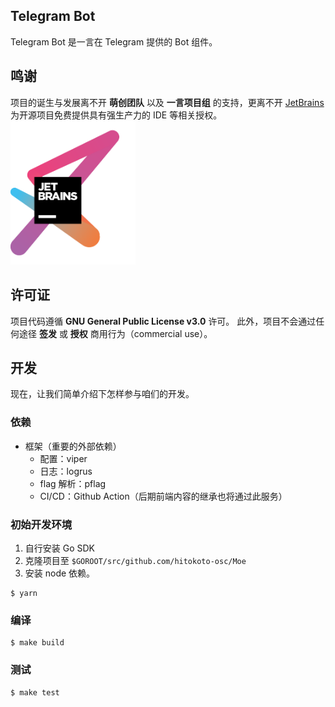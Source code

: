 ## Telegram Bot

Telegram Bot 是一言在 Telegram 提供的 Bot 组件。

## 鸣谢

项目的诞生与发展离不开 **萌创团队** 以及 **一言项目组** 的支持，更离不开  [JetBrains](https://www.jetbrains.com/?from=hitokoto-osc) 为开源项目免费提供具有强生产力的 IDE 等相关授权。
[<img src=".github/jetbrains-variant-3.png" width="200"/>](https://www.jetbrains.com/?from=hitokoto-osc)

## 许可证

项目代码遵循 **GNU General Public License v3.0** 许可。
此外，项目不会通过任何途径 **签发** 或 **授权** 商用行为（commercial use）。

## 开发

现在，让我们简单介绍下怎样参与咱们的开发。

### 依赖

-   框架（重要的外部依赖）
    -   配置：viper
    -   日志：logrus
    -   flag 解析：pflag
    -   CI/CD：Github Action（后期前端内容的继承也将通过此服务）

### 初始开发环境

1.  自行安装 Go SDK
2.  克隆项目至 `$GOROOT/src/github.com/hitokoto-osc/Moe`
3.  安装 node 依赖。

```shell
$ yarn
```

### 编译

```shell
$ make build
```

### 测试

```shell
$ make test
```
